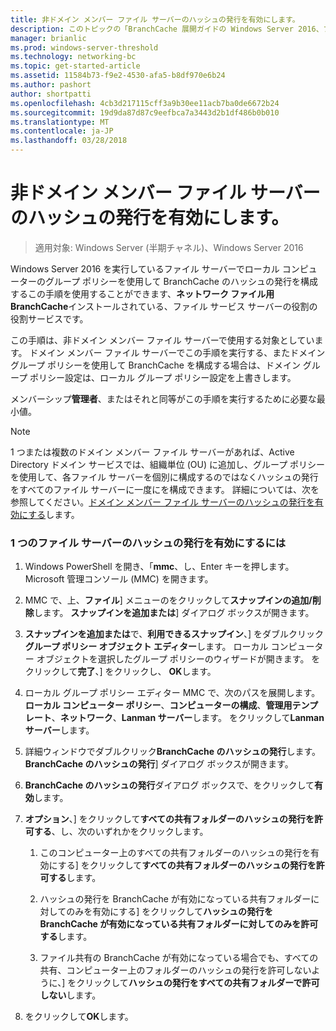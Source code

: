 ```yaml
---
title: 非ドメイン メンバー ファイル サーバーのハッシュの発行を有効にします。
description: このトピックの「BranchCache 展開ガイドの Windows Server 2016、ブランチ オフィスに WAN 帯域幅使用を最適化するために分散され、ホスト型キャッシュ モードで BranchCache を展開する方法示しますの一部である
manager: brianlic
ms.prod: windows-server-threshold
ms.technology: networking-bc
ms.topic: get-started-article
ms.assetid: 11584b73-f9e2-4530-afa5-b8df970e6b24
ms.author: pashort
author: shortpatti
ms.openlocfilehash: 4cb3d217115cff3a9b30ee11acb7ba0de6672b24
ms.sourcegitcommit: 19d9da87d87c9eefbca7a3443d2b1df486b0b010
ms.translationtype: MT
ms.contentlocale: ja-JP
ms.lasthandoff: 03/28/2018
---
```

# <a name="enable-hash-publication-for-non-domain-member-file-servers"></a>非ドメイン メンバー ファイル サーバーのハッシュの発行を有効にします。

>適用対象: Windows Server (半期チャネル)、Windows Server 2016

Windows Server 2016 を実行しているファイル サーバーでローカル コンピューターのグループ ポリシーを使用して BranchCache のハッシュの発行を構成するこの手順を使用することができます、**ネットワーク ファイル用 BranchCache**インストールされている、ファイル サービス サーバーの役割の役割サービスです。  
  
この手順は、非ドメイン メンバー ファイル サーバーで使用する対象としています。 ドメイン メンバー ファイル サーバーでこの手順を実行する、またドメイン グループ ポリシーを使用して BranchCache を構成する場合は、ドメイン グループ ポリシー設定は、ローカル グループ ポリシー設定を上書きします。  
  
メンバーシップ**管理者**、またはそれと同等がこの手順を実行するために必要な最小値。  
  
> [!NOTE]  
> 1 つまたは複数のドメイン メンバー ファイル サーバーがあれば、Active Directory ドメイン サービスでは、組織単位 (OU) に追加し、グループ ポリシーを使用して、各ファイル サーバーを個別に構成するのではなくハッシュの発行をすべてのファイル サーバーに一度にを構成できます。 詳細については、次を参照してください。[ドメイン メンバー ファイル サーバーのハッシュの発行を有効にする](../../branchcache/deploy/Enable-Hash-Publication-for-Domain-Member-File-Servers.md)します。  
  
### <a name="to-enable-hash-publication-for-one-file-server"></a>1 つのファイル サーバーのハッシュの発行を有効にするには  
  
1.  Windows PowerShell を開き、「**mmc**、し、Enter キーを押します。 Microsoft 管理コンソール (MMC) を開きます。  
  
2.  MMC で、上、**ファイル**] メニューのをクリックして**スナップインの追加/削除**します。 **スナップインを追加または**] ダイアログ ボックスが開きます。  
  
3.  **スナップインを追加または**で、**利用できるスナップイン**、] をダブルクリック**グループ ポリシー オブジェクト エディター**します。 ローカル コンピューター オブジェクトを選択したグループ ポリシーのウィザードが開きます。 をクリックして**完了**、] をクリックし、 **OK**します。  
  
4.  ローカル グループ ポリシー エディター MMC で、次のパスを展開します。**ローカル コンピューター ポリシー**、**コンピューターの構成**、**管理用テンプレート**、**ネットワーク**、**Lanman サーバー**します。 をクリックして**Lanman サーバー**します。  
  
5.  詳細ウィンドウでダブルクリック**BranchCache のハッシュの発行**します。 **BranchCache のハッシュの発行**] ダイアログ ボックスが開きます。  
  
6.  **BranchCache のハッシュの発行**ダイアログ ボックスで、をクリックして**有効**します。  
  
7.  **オプション**、] をクリックして**すべての共有フォルダーのハッシュの発行を許可する**、し、次のいずれかをクリックします。  
  
    1.  このコンピューター上のすべての共有フォルダーのハッシュの発行を有効にする] をクリックして**すべての共有フォルダーのハッシュの発行を許可する**します。  
  
    2.  ハッシュの発行を BranchCache が有効になっている共有フォルダーに対してのみを有効にする] をクリックして**ハッシュの発行を BranchCache が有効になっている共有フォルダーに対してのみを許可する**します。  
  
    3.  ファイル共有の BranchCache が有効になっている場合でも、すべての共有、コンピューター上のフォルダーのハッシュの発行を許可しないように、] をクリックして**ハッシュの発行をすべての共有フォルダーで許可しない**します。  
  
8.  をクリックして**OK**します。  
  



